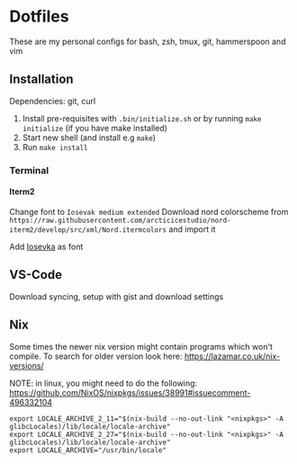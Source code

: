 # Dotfiles
These are my personal configs for bash, zsh, tmux, git, hammerspoon and vim

## Installation
Dependencies: git, curl

1. Install pre-requisites with `.bin/initialize.sh` or by running `make initialize` (if you have make installed)
2. Start new shell (and install e.g `make`)
3. Run `make install`

### Terminal

#### Iterm2

Change font to `Iosevak medium extended`
Download nord colorscheme from `https://raw.githubusercontent.com/arcticicestudio/nord-iterm2/develop/src/xml/Nord.itermcolors` and import it

Add [Iosevka](https://github.com/be5invis/Iosevka) as font

## VS-Code
Download syncing, setup with gist and download settings

## Nix

Some times the newer nix version might contain programs which won't compile.
To search for older version look here: https://lazamar.co.uk/nix-versions/

NOTE: in linux, you might need to do the following: https://github.com/NixOS/nixpkgs/issues/38991#issuecomment-496332104
```
export LOCALE_ARCHIVE_2_11="$(nix-build --no-out-link "<nixpkgs>" -A glibcLocales)/lib/locale/locale-archive"
export LOCALE_ARCHIVE_2_27="$(nix-build --no-out-link "<nixpkgs>" -A glibcLocales)/lib/locale/locale-archive"
export LOCALE_ARCHIVE="/usr/bin/locale"
```
